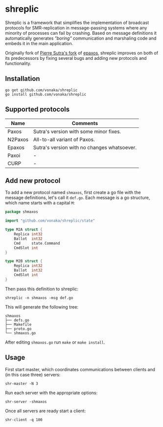 shreplic
========

Shreplic is a framework that simplifies the implementation of broadcast protocols for SMR-replication in message-passing systems where any minority of processes can fail by crashing. Based on message definitions it automatically generates *"boring"* communication and marshaling code and embeds it in the main application.

Originally fork of [Pierre Sutra's fork][otrack] of [epaxos], shreplic improves on both of its predecessors by fixing several bugs and adding new protocols and functionality.

Installation
------------

    go get github.com/vonaka/shreplic
    go install github.com/vonaka/shreplic

Supported protocols
-------------------

|  Name   | Comments                                    |
|---------|---------------------------------------------|
| Paxos   | Sutra's version with some minor fixes.      |
| N2Paxos | All-to-all variant of Paxos.                |
| Epaxos  | Sutra's version with no changes whatsoever. |
| Paxoi   | -                                           |
| CURP    | -                                           |

Add new protocol
----------------

To add a new protocol named `shmaxos`, first create a go file with the message definitions, let's call it `def.go`. Each message is a go structure, which name starts with a capital `M`:

```go
package shmaxos

import "github.com/vonaka/shreplic/state"

type M2A struct {
	Replica int32
	Ballot  int32
	Cmd     state.Command
	CmdSlot int
}

type M2B struct {
	Replica int32
	Ballot  int32
	CmdSlot int
}
```

Then pass this definition to shreplic:

    shreplic -n shmaxos -msg def.go

This will generate the following tree:

    shmaxos
    ├── defs.go
    ├── Makefile
    ├── proto.go
    └── shmaxos.go

After editing `shmaxos.go` run `make` or `make install`.

Usage
-----

First start master, which coordinates communications between clients and (in this case three) servers:

    shr-master -N 3

Run each server with the appropriate options:

    shr-server -shmaxos

Once all servers are ready start a client:

    shr-client -q 100

[otrack]: https://github.com/otrack/epaxos
[epaxos]: https://github.com/efficient/epaxos